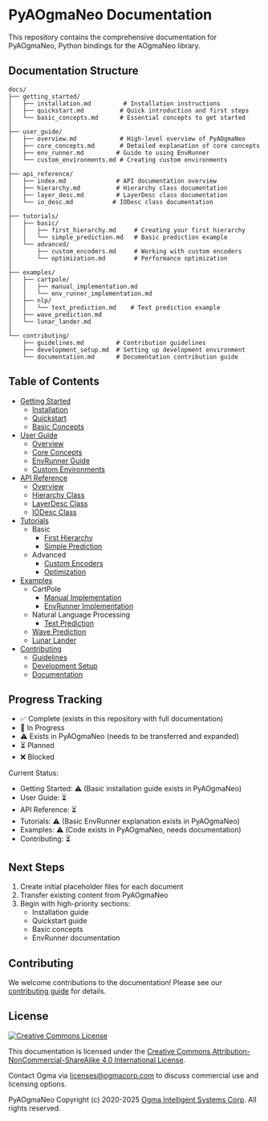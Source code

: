 <!---
  PyAOgmaNeo Documentation
  Copyright(c) 2020-2025 Ogma Intelligent Systems Corp. All rights reserved.
--->

# PyAOgmaNeo Documentation

This repository contains the comprehensive documentation for PyAOgmaNeo, Python bindings for the AOgmaNeo library.

## Documentation Structure

```
docs/
├── getting_started/
│   ├── installation.md         # Installation instructions
│   ├── quickstart.md          # Quick introduction and first steps
│   └── basic_concepts.md      # Essential concepts to get started
│
├── user_guide/
│   ├── overview.md            # High-level overview of PyAOgmaNeo
│   ├── core_concepts.md       # Detailed explanation of core concepts
│   ├── env_runner.md         # Guide to using EnvRunner
│   └── custom_environments.md # Creating custom environments
│
├── api_reference/
│   ├── index.md              # API documentation overview
│   ├── hierarchy.md          # Hierarchy class documentation
│   ├── layer_desc.md         # LayerDesc class documentation
│   └── io_desc.md           # IODesc class documentation
│
├── tutorials/
│   ├── basic/
│   │   ├── first_hierarchy.md     # Creating your first hierarchy
│   │   └── simple_prediction.md   # Basic prediction example
│   └── advanced/
│       ├── custom_encoders.md     # Working with custom encoders
│       └── optimization.md        # Performance optimization
│
├── examples/
│   ├── cartpole/
│   │   ├── manual_implementation.md
│   │   └── env_runner_implementation.md
│   ├── nlp/
│   │   └── text_prediction.md    # Text prediction example
│   ├── wave_prediction.md
│   └── lunar_lander.md
│
└── contributing/
    ├── guidelines.md         # Contribution guidelines
    ├── development_setup.md  # Setting up development environment
    └── documentation.md      # Documentation contribution guide
```

## Table of Contents

- [Getting Started](#getting-started)
  - [Installation](docs/getting_started/installation.md)
  - [Quickstart](docs/getting_started/quickstart.md)
  - [Basic Concepts](docs/getting_started/basic_concepts.md)
- [User Guide](#user-guide)
  - [Overview](docs/user_guide/overview.md)
  - [Core Concepts](docs/user_guide/core_concepts.md)
  - [EnvRunner Guide](docs/user_guide/env_runner.md)
  - [Custom Environments](docs/user_guide/custom_environments.md)
- [API Reference](#api-reference)
  - [Overview](docs/api_reference/index.md)
  - [Hierarchy Class](docs/api_reference/hierarchy.md)
  - [LayerDesc Class](docs/api_reference/layer_desc.md)
  - [IODesc Class](docs/api_reference/io_desc.md)
- [Tutorials](#tutorials)
  - Basic
    - [First Hierarchy](docs/tutorials/basic/first_hierarchy.md)
    - [Simple Prediction](docs/tutorials/basic/simple_prediction.md)
  - Advanced
    - [Custom Encoders](docs/tutorials/advanced/custom_encoders.md)
    - [Optimization](docs/tutorials/advanced/optimization.md)
- [Examples](#examples)
  - CartPole
    - [Manual Implementation](docs/examples/cartpole/manual_implementation.md)
    - [EnvRunner Implementation](docs/examples/cartpole/env_runner_implementation.md)
  - Natural Language Processing
    - [Text Prediction](docs/examples/nlp/text_prediction.md)
  - [Wave Prediction](docs/examples/wave_prediction.md)
  - [Lunar Lander](docs/examples/lunar_lander.md)
- [Contributing](#contributing)
  - [Guidelines](docs/contributing/guidelines.md)
  - [Development Setup](docs/contributing/development_setup.md)
  - [Documentation](docs/contributing/documentation.md)

## Progress Tracking

- ✅ Complete (exists in this repository with full documentation)
- 🔄 In Progress
- ⚠️ Exists in PyAOgmaNeo (needs to be transferred and expanded)
- ⏳ Planned
- ❌ Blocked

Current Status:
- Getting Started: ⚠️ (Basic installation guide exists in PyAOgmaNeo)
- User Guide: ⏳
- API Reference: ⏳
- Tutorials: ⚠️ (Basic EnvRunner explanation exists in PyAOgmaNeo)
- Examples: ⚠️ (Code exists in PyAOgmaNeo, needs documentation)
- Contributing: ⏳

## Next Steps

1. Create initial placeholder files for each document
2. Transfer existing content from PyAOgmaNeo
3. Begin with high-priority sections:
   - Installation guide
   - Quickstart guide
   - Basic concepts
   - EnvRunner documentation

## Contributing

We welcome contributions to the documentation! Please see our [contributing guide](docs/contributing/guidelines.md) for details.

## License

<a rel="license" href="http://creativecommons.org/licenses/by-nc-sa/4.0/"><img alt="Creative Commons License" style="border-width:0" src="https://i.creativecommons.org/l/by-nc-sa/4.0/88x31.png" /></a>

This documentation is licensed under the [Creative Commons Attribution-NonCommercial-ShareAlike 4.0 International License](http://creativecommons.org/licenses/by-nc-sa/4.0/).

Contact Ogma via licenses@ogmacorp.com to discuss commercial use and licensing options.

PyAOgmaNeo Copyright (c) 2020-2025 [Ogma Intelligent Systems Corp](https://ogmacorp.com). All rights reserved. 